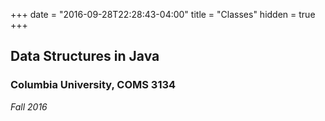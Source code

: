 +++
date = "2016-09-28T22:28:43-04:00"
title = "Classes"
hidden = true
+++

## Data Structures in Java
### Columbia University, COMS 3134
*Fall 2016*
